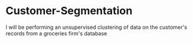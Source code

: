 # Customer-Segmentation
 I will be performing an unsupervised clustering of data on the customer's records from a groceries firm's database
